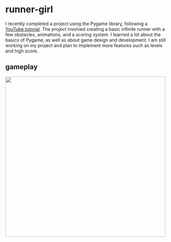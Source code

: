 # runner-girl

I recently completed a project using the Pygame library, following a [YouTube tutorial](https://www.youtube.com/watch?v=AY9MnQ4x3zk&ab_channel=ClearCode). 
The project involved creating a basic infinite runner with a few obstacles, animations, and a scoring system.
I learned a lot about the basics of Pygame, as well as about game design and development.
I am still working on my project and plan to implement more features such as levels and high score.

## gameplay
<img src = "https://i.imgur.com/jxO6dhk.png" width = "500px"/>
